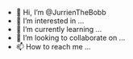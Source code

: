 - 👋 Hi, I’m @JurrienTheBobb
- 👀 I’m interested in ...
- 🌱 I’m currently learning ...
- 💞️ I’m looking to collaborate on ...
- 📫 How to reach me ...

<!---
JurrienTheBobb/JurrienTheBobb is a ✨ special ✨ repository because its `README.md` (this file) appears on your GitHub profile.
You can click the Preview link to take a look at your changes.
--->
